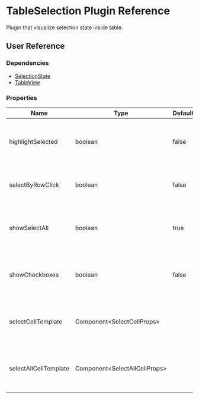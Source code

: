 # TableSelection Plugin Reference

Plugin that visualize selection state inside table.

## User Reference

### Dependencies

- [SelectionState](./selection-state.md)
- [TableView](./table-view.md)

### Properties

Name | Type | Default | Description
-----|------|---------|------------
highlightSelected | boolean | false | Specifies whether or not row is highlighted when selected
selectByRowClick | boolean | false | Specifies whether or not row can be selected by click
showSelectAll | boolean | true | Specifies whether or not show checkbox inside header row
showCheckboxes | boolean | false | Specifies whether or not show checkbox inside each data row
selectCellTemplate | Component&lt;SelectCellProps&gt; | | Component that renders toggle that selects data row
selectAllCellTemplate | Component&lt;SelectAllCellProps&gt; | | Component that renders toggle that selects all rows
